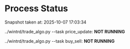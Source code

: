 # Process Status

Snapshot taken at: 2025-10-07 17:03:34

../wintrd/trade_algo.py --task price_update: **NOT RUNNING**

../wintrd/trade_algo.py --task buy_sell: **NOT RUNNING**

